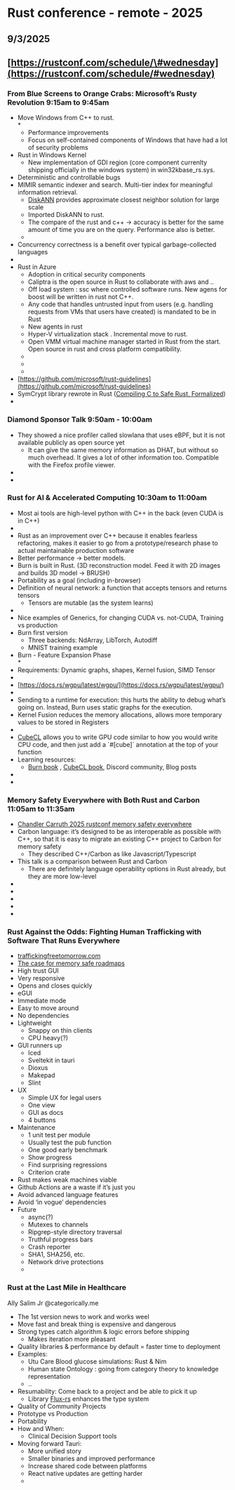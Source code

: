 # Rust conference \- remote \- 2025 

## 9/3/2025

## [https://rustconf.com/schedule/\#wednesday](https://rustconf.com/schedule/#wednesday)  


###  From Blue Screens to Orange Crabs: Microsoft’s Rusty Revolution 9:15am to 9:45am

* Move Windows from C++ to rust.   
  *   
  * Performance improvements  
  * Focus on self-contained components of Windows that have had a lot of security problems  
* Rust in Windows Kernel  
  * New implementation of GDI region (core component currenlty shipping officially in the windows system) in win32kbase\_rs.sys.   
*  Deterministic and controllable bugs  
* MIMIR semantic indexer and search. Multi-tier index for meaningful information retrieval.   
  * [DiskANN](https://github.com/microsoft/DiskANN) provides approximate closest neighbor solution for large scale  
  * Imported DiskANN to rust.  
  * The compare of the rust and c++ \-\> accuracy is better for the same amount of time you are on the query. Performance also is better.   
  *   
*  Concurrency correctness is a benefit over typical garbage-collected languages  
*     
* Rust in Azure  
  * Adoption in critical security components  
  * Caliptra is the open source in Rust to collaborate with aws and ..  
  * Off load system : ssc where controlled software runs. New agens for boost will be written in rust not C++.   
  * Any code that handles untrusted input from users (e.g. handling requests from VMs that users have created) is mandated to be in Rust   
  * New agents in rust    
  * Hyper-V virtualization stack . Incremental move to rust.   
  * Open VMM virtual machine manager started in Rust from the start. Open source in rust and cross platform compatibility.   
  *    
  *    
  *   
* [https://github.com/microsoft/rust-guidelines](https://github.com/microsoft/rust-guidelines)   
* SymCrypt library rewrote in Rust ([Compiling C to Safe Rust, Formalized](https://www.researchgate.net/publication/387263750_Compiling_C_to_Safe_Rust_Formalized))  
* 


### Diamond Sponsor Talk 9:50am \- 10:00am

* They showed a nice profiler called slowlana that uses eBPF, but it is not available publicly as open source yet  
  * It can give the same memory information as DHAT, but without so much overhead.  It gives a lot of other information too. Compatible with the Firefox profile viewer.  
*    
*


### Rust for AI & Accelerated Computing 10:30am to 11:00am

*  Most ai tools are high-level python with C++ in the back (even CUDA is in C++)  
*     
* Rust as an improvement over C++ because it enables fearless refactoring, makes it easier to go from a prototype/research phase to actual maintainable production software   
* Better performance \-\> better models.   
* Burn is built in Rust.  (3D reconstruction model. Feed it with 2D images and builds 3D model \-\> BRUSH)  
* Portability as a goal (including in-browser)  
* Definition of neural network: a function that accepts tensors and returns tensors  
  * Tensors are mutable (as the system learns)  
*    
* Nice examples of Generics, for changing CUDA vs. not-CUDA, Training vs production  
* Burn first version  
  * Three backends: NdArray, LibTorch, Autodiff  
  * MNIST training example  
* Burn \- Feature Expansion Phase  
  *    
* Requirements: Dynamic graphs, shapes, Kernel fusion, SIMD Tensor  
*    
* [https://docs.rs/wgpu/latest/wgpu/](https://docs.rs/wgpu/latest/wgpu/)   
*   
* Sending to a runtime for execution: this hurts the ability to debug what’s going on.  Instead, Burn uses static graphs for the execution.  
* Kernel Fusion reduces the memory allocations, allows more temporary values to be stored in Registers   
*    
* [CubeCL](https://github.com/DaveHyperspace/cubecl) allows you to write GPU code similar to how you would write CPU code, and then just add a \`\#\[cube\]\` annotation at the top of your function   
* Learning resources:  
  * [Burn book](https://burn.dev/books/burn/) , [CubeCL book](https://burn.dev/books/cubecl/getting-started/summary.html), Discord community, Blog posts   
*   
* 

### Memory Safety Everywhere with Both Rust and Carbon 11:05am to 11:35am

* [Chandler Carruth 2025 rustconf memory safety everywhere](https://chandlerc.blog/slides/2025-rustconf-memory-safety-everywhere)  
* Carbon language: it’s designed to be as interoperable as possible with C++, so that it is easy to migrate an existing C++ project to Carbon for memory safety  
  * They described C++/Carbon as like Javascript/Typescript   
* This talk is a comparison between Rust and Carbon  
  * There are definitely language operability options in Rust already, but they are more low-level  
*   
*   
*    
*    
*  

### Rust Against the Odds: Fighting Human Trafficking with Software That Runs Everywhere

* [traffickingfreetomorrow.com](http://traffickingfreetomorrow.com)  
* [The case for memory safe roadmaps](https://www.cisa.gov/sites/default/files/2023-12/The-Case-for-Memory-Safe-Roadmaps-508c.pdf)    
* High trust GUI  
* Very responsive  
* Opens and closes quickly   
*  eGUI  
  * Immediate mode  
  * Easy to move around  
  * No dependencies  
  * Lightweight  
    * Snappy on thin clients  
    * CPU heavy(?)   
  * GUI runners up  
    * Iced  
    * Sveltekit in tauri  
    * Dioxus  
    * Makepad  
    * Slint  
  * UX  
    * Simple UX for legal users  
    * One view  
    * GUI as docs  
    * 4 buttons  
  * Maintenance  
    * 1 unit test per module  
    * Usually test the pub function  
    * One good early benchmark  
    * Show progress  
    * Find surprising regressions  
    * Criterion crate  
  * Rust makes weak machines viable  
  * Github Actions are a waste if it’s just you  
  * Avoid advanced language features  
  * Avoid ‘in vogue’ dependencies  
  * Future  
    * async(?)  
    * Mutexes to channels  
    * Ripgrep-style directory traversal  
    * Truthful progress bars  
    * Crash reporter  
    * SHA1, SHA256, etc.  
    * Network drive protections  
    * 

### Rust at the Last Mile in Healthcare

Ally Salim Jr @categorically.me

*  The 1st version news to work and works weel  
  * Move fast and break thing is expensive and dangerous  
* Strong types catch algorithm & logic errors before shipping  
  * Makes iteration more pleasant  
* Quality libraries & performance by default \=  faster time to deployment  
* Examples:   
  * Utu Care Blood glucose simulations: Rust & Nim  
  * Human state Ontology : going from category theory to knowledge representation  
  * ..  
* Resumability: Come back to a project and be able to pick it up   
  * Library [Flux-rs](https://github.com/flux-rs/flux) enhances the type system  
* Quality of Community Projects  
* Prototype vs Production  
* Portability  
* How and When:  
  * Clinical Decision Support tools  
* Moving forward Tauri:  
  * More unified story  
  * Smaller binaries and improved performance  
  * Increase shared code between platforms  
  * React native updates are getting harder  
  * 


